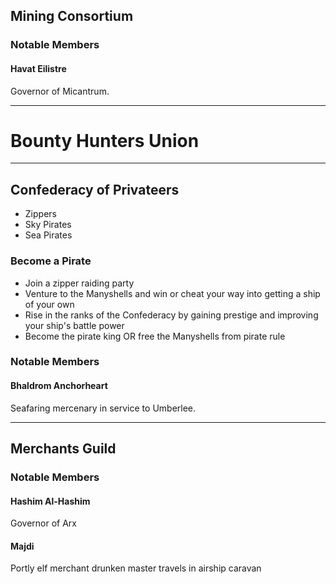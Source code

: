 ## Mining Consortium

### Notable Members

#### Havat Eilistre

Governor of Micantrum.

---

# Bounty Hunters Union

---

## Confederacy of Privateers

- Zippers
- Sky Pirates
- Sea Pirates

### Become a Pirate
- Join a zipper raiding party
- Venture to the Manyshells and win or cheat your way into getting a ship of your own
- Rise in the ranks of the Confederacy by gaining prestige and improving your ship's battle power
- Become the pirate king OR free the Manyshells from pirate rule

### Notable Members

#### Bhaldrom Anchorheart

Seafaring mercenary in service to Umberlee.

---

## Merchants Guild

### Notable Members

#### Hashim Al-Hashim

Governor of Arx

#### Majdi

Portly elf merchant drunken master travels in airship caravan
